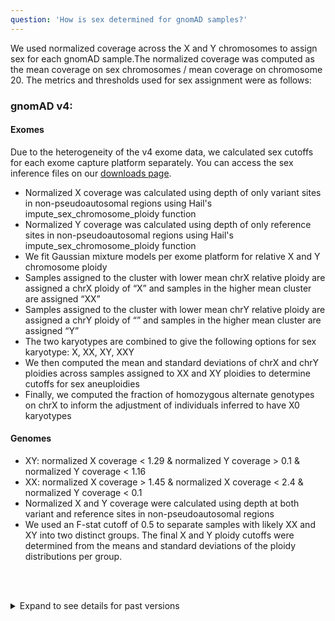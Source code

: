 ```yaml
---
question: 'How is sex determined for gnomAD samples?'
---
```


We used normalized coverage across the X and Y chromosomes to assign sex for each gnomAD sample.The normalized coverage was computed as the mean coverage on sex chromosomes / mean coverage on chromosome 20. The metrics and thresholds used for sex assignment were as follows:

### gnomAD v4:

#### Exomes

Due to the heterogeneity of the v4 exome data, we calculated sex cutoffs for each exome capture platform separately. You can access the sex inference files on our [downloads page](/downloads#v4-sex-inference).

- Normalized X coverage was calculated using depth of only variant sites in non-pseudoautosomal regions using Hail's impute_sex_chromosome_ploidy function
- Normalized Y coverage was calculated using depth of only reference sites in non-pseudoautosomal regions using Hail's impute_sex_chromosome_ploidy function
- We fit Gaussian mixture models per exome platform for relative X and Y chromosome ploidy
- Samples assigned to the cluster with lower mean chrX relative ploidy are assigned a chrX ploidy of “X” and samples in the higher mean cluster are assigned “XX”
- Samples assigned to the cluster with lower mean chrY relative ploidy are assigned a chrY ploidy of “” and samples in the higher mean cluster are assigned “Y”
- The two karyotypes are combined to give the following options for sex karyotype: X, XX, XY, XXY
- We then computed the mean and standard deviations of chrX and chrY ploidies across samples assigned to XX and XY ploidies to determine cutoffs for sex aneuploidies
- Finally, we computed the fraction of homozygous alternate genotypes on chrX to inform the adjustment of individuals inferred to have X0 karyotypes

#### Genomes

- XY: normalized X coverage < 1.29 & normalized Y coverage > 0.1 & normalized Y coverage < 1.16
- XX: normalized X coverage > 1.45 & normalized X coverage < 2.4 & normalized Y coverage < 0.1
- Normalized X and Y coverage were calculated using depth at both variant and reference sites in non-pseudoautosomal regions
- We used an F-stat cutoff of 0.5 to separate samples with likely XX and XY into two distinct groups. The final X and Y ploidy cutoffs were determined from the means and standard deviations of the ploidy distributions per group.

<br/><br/>

<details>

<summary>Expand to see details for past versions</summary>

Please note that as of v3.1, we have changed the labels we use to classify individuals by chromosomal sex from "male" and "female" to "XY" and "XX", respectively. While we have always used the terms "male" and "female" to refer to an individual's chromosomal sex and not to gender, we recognize that this terminology is overloaded and could cause confusion to users. We also note that the terms "male" and "female," when referring to chromosomal sex, can be applied to individuals with sex chromosomal aneuploidies, such as 47,XYY or 45,X. Since we remove samples with sex chromosomal aneuploidies from gnomAD during the QC process, we felt the most straightforward sex classification labels were "XX" and "XY". These changes are now reflected in both the v3.1 download files and in the browser.

We used a combination of X-chromosome homozygosity (F-stat, [impute_sex function in Hail](https://hail.is/docs/0.2/methods/genetics.html?highlight=impute_sex#hail.methods.impute_sex) ) and X and Y chromosomes normalized coverage to assign sex for each gnomAD sample. Note that we used different combinations of metrics (mostly due to their availability) for the different gnomAD datasets (see below for details). The F-stat was computed for each sample using high-confidence QC SNVs (bi-allelic SNVs, LD-pruned to r<sup>2</sup> < 0.1, with allele frequency > 0.1% and call rate > 99%) on non-pseudoautosomal regions (non-PAR) of the X chromosome. The normalized coverage was computed as the mean coverage on sex chromosomes / mean coverage on chromosome 20. The exact metrics and threshold used for sex assignment were as follows:

- Genomes (gnomAD v3.1):

  - XY: normalized X coverage < 1.29 & normalized Y coverage > 0.1 & normalized Y coverage < 1.16
  - XX: normalized X coverage > 1.45 & normalized X coverage < 2.4 & normalized Y coverage < 0.1
  - Instead of using F-stat as a hardfilter, a rough cutoff of 0.5 was used to separate the XX and XY. The final X and Y ploidy cutoffs are determined from the means and standard deviations of those XX and XY distributions.

- Genomes (gnomAD v3.0):

  - Males: chromosome X (non-PAR) F-stat > 0.2 & 0.5 < normalized X coverage > 1.4 & 1.2 < normalized Y coverage > 0.15
  - Females: chromosome X (non-PAR) F-stat < -0.2 & 1.4 < normalized X coverage > 2.25 & normalized X coverage < 0.1

- Exomes (gnomAD v2):

  - Males: chromosome X (non-PAR) F-stat > 0.6 & normalized Y chromosome coverage >= 0.1
  - Females: chromosome X (non-PAR) F-stat < 0.5 & normalized Y chromosome coverage < 0.1

- Genomes (gnomAD v2):

  - Males: chromosome X (non-PAR) F-stat > 0.8
  - Females: chromosome X (non-PAR) F-stat < 0.5

  </details>
